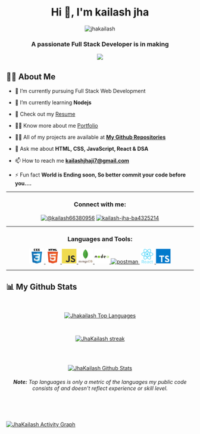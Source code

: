 


<h1 align="center">Hi 👋, I'm kailash jha</h1>
<p align="center"> <img src="https://komarev.com/ghpvc/?username=jhakailash&label=Profile%20views&color=0e75b6&style=flat" alt="jhakailash" /> </p>
<h3 align="center">A passionate Full Stack Developer is in making</h3>

<!-- Typing SVG by DenverCoder1 - https://github.com/DenverCoder1/readme-typing-svg -->
<p align="center">
  <a href="https://github.com/DenverCoder1/readme-typing-svg">
    <img src="https://readme-typing-svg.demolab.com/?lines=hi! My self Kailash 👦🏽; I am a Full-stack%20web%20developer 👨🏻‍💻; interested in Sports 🏃‍♂️🏃‍♂️;Curious%20to%20learn%20new%20things !&font=Fira%20Code&center=true&width=440&height=45&color=#37bcf7&vCenter=true&size=22&pause=1000"></a>
</p>








## 🙋‍♂️ About Me

- 🔭 I’m currently pursuing Full Stack Web Development

- 🌱 I’m currently learning **Nodejs**

- 📄 Check out my [Resume](https://drive.google.com/file/d/1BsG9ZxBvAco-8TkAEnkHF2JtFLI7SNT_/view?usp=sharing)

- 👨‍💻 Know more about me [Portfolio](https://jhakailash.github.io/)

- 👨‍💻 All of my projects are available at **[My Github Repositories](https://github.com/JhaKailash?tab=repositories)**

- 💬 Ask me about **HTML, CSS, JavaScript, React & DSA**

- 📫 How to reach me **kailashjhaji7@gmail.com**

- ⚡ Fun fact **World is Ending soon, So better commit your code before you....**

<hr />

<h3 align="center">Connect with me:</h3>
<p align="center">
<a href="https://twitter.com/@kailash66380956" target="blank"><img align="center" src="https://raw.githubusercontent.com/rahuldkjain/github-profile-readme-generator/master/src/images/icons/Social/twitter.svg" alt="@kailash66380956" height="30" width="40" /></a>
<a href="https://linkedin.com/in/kailash-jha-ba4325214" target="blank"><img align="center" src="https://raw.githubusercontent.com/rahuldkjain/github-profile-readme-generator/master/src/images/icons/Social/linked-in-alt.svg" alt="kailash-jha-ba4325214" height="30" width="40" /></a>
</p>

<hr />

<h3 align="center">Languages and Tools:</h3>
<p align="center"> <a href="https://www.w3schools.com/css/" target="_blank" rel="noreferrer"> <img src="https://raw.githubusercontent.com/devicons/devicon/master/icons/css3/css3-original-wordmark.svg" alt="css3" width="40" height="40"/> </a> <a href="https://www.w3.org/html/" target="_blank" rel="noreferrer"> <img src="https://raw.githubusercontent.com/devicons/devicon/master/icons/html5/html5-original-wordmark.svg" alt="html5" width="40" height="40"/> </a> <a href="https://developer.mozilla.org/en-US/docs/Web/JavaScript" target="_blank" rel="noreferrer"> <img src="https://raw.githubusercontent.com/devicons/devicon/master/icons/javascript/javascript-original.svg" alt="javascript" width="40" height="40"/> </a> <a href="https://www.mongodb.com/" target="_blank" rel="noreferrer"> <img src="https://raw.githubusercontent.com/devicons/devicon/master/icons/mongodb/mongodb-original-wordmark.svg" alt="mongodb" width="40" height="40"/> </a> <a href="https://nodejs.org" target="_blank" rel="noreferrer"> <img src="https://raw.githubusercontent.com/devicons/devicon/master/icons/nodejs/nodejs-original-wordmark.svg" alt="nodejs" width="40" height="40"/> </a> <a href="https://postman.com" target="_blank" rel="noreferrer"> <img src="https://www.vectorlogo.zone/logos/getpostman/getpostman-icon.svg" alt="postman" width="40" height="40"/> </a> <a href="https://reactjs.org/" target="_blank" rel="noreferrer"> <img src="https://raw.githubusercontent.com/devicons/devicon/master/icons/react/react-original-wordmark.svg" alt="react" width="40" height="40"/> </a> <a href="https://www.typescriptlang.org/" target="_blank" rel="noreferrer"> <img src="https://raw.githubusercontent.com/devicons/devicon/master/icons/typescript/typescript-original.svg" alt="typescript" width="40" height="40"/> </a> </p>

<hr />

## 📊 My Github Stats
   <br/>   
    <p align="center">      
  <a href="https://github.com/Jhakailash/github-readme-stats"><img alt="Jhakailash Top Languages" src="https://github-readme-stats.vercel.app/api/top-langs/?username=JhaKailash&langs_count=8&count_private=true&layout=compact&theme=react&hide_border=true&bg_color=0D1117" /></a>
      </p>      
     <br/>
   <p align="center">
    <a href="https://github.com/Jhakailash/github-readme-streak-stats">
        <img title="🔥 Get streak stats for your profile at git.io/streak-stats" alt="JhaKailash streak" src="https://github-readme-streak-stats.herokuapp.com/?user=JhaKailash&hide_border=true&theme=react&hide_border=true&bg_color=0D1117"/>
    </a>
</p>                                                                                                                                              

  <br/>
  <br/>
     <p align="center">                                                                                                 
    <a href="https://github.com/Jhakailash/github-readme-stats"><img alt="JhaKailash Github Stats" src="https://github-readme-stats.vercel.app/api?username=jhakailash&show_icons=true&locale=en&theme=react&hide_border=true&bg_color=0D1117" alt="jhakailash" /></a>
    </p>                                                                 
 <h6 align="center"> <b>Note:</b> Top languages is only a metric of the languages my public code consists of and doesn't reflect experience or skill level.</h6>


<br/>
<br/>

<a href="https://github.com/Jhakailash/github-readme-activity-graph"><img alt="JhaKailash Activity Graph" src="https://activity-graph.herokuapp.com/graph?username=JhaKailash&bg_color=0D1117&color=5BCDEC&line=5BCDEC&point=FFFFFF&hide_border=true" /></a>

<br/>
<br/>

<!-- <p><img align="center" src="https://github-readme-stats.vercel.app/api/top-langs?username=jhakailash&show_icons=true&locale=en&layout=compact" alt="jhakailash" /></p>

<p>&nbsp;<img align="right" src="https://github-readme-stats.vercel.app/api?username=jhakailash&show_icons=true&locale=en" alt="jhakailash" /></p>

<p><img align="center" src="https://github-readme-streak-stats.herokuapp.com/?user=jhakailash&" alt="jhakailash" /></p> -->
